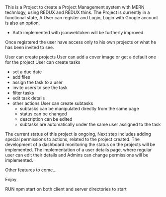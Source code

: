 This is a Project to create a Project Management system with MERN technlogy, using REDUX and REDUX think.
The Project is currently in a functional state, A User can register and Login, Login with Google account is also an option.
- Auth implemented with jsonwebtoken will be furtherly improved.

Once registered the user have access only to his own projects or what he has been invited to see.

User can create projects
  User can add a cover image or get a default one for the project
  User can create tasks
  - set a due date
  - add files
  - assign the task to a user
  - invite users to see the task
  - filter tasks
  - edit task details
  - other actions
    User can create subtasks
    - subtasks can be manipulated directly from the same page
    - status can be changed
    - description can be edited
    - subtasks are automatically under the same user assigned to the task
    
The current status of this project is ongoing, Next step includes adding special permissions to actions, related to the project created.
The development of a dashboard monitoring the status on the projects will be implemented.
The implementation of a user details page, where regular user can edit their details and Admins can change permissions will be implemented.

Other features to come...

Enjoy

RUN npm start on both client and server directories to start

